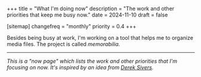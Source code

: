 +++
title = "What I'm doing now"
description = "The work and other priorities that keep me busy now."
date = 2024-11-10
draft = false

[sitemap]
changefreq = "monthly"
priority = 0.4
+++

Besides being busy at work, I'm working on a tool that helps me to organize media files. The project is called *memorabilia*.

---

*This is a "now page" which lists the work and other priorities that I'm focusing on now. It's inspired by an idea from [Derek Sivers](https://sivers.org/now).*
